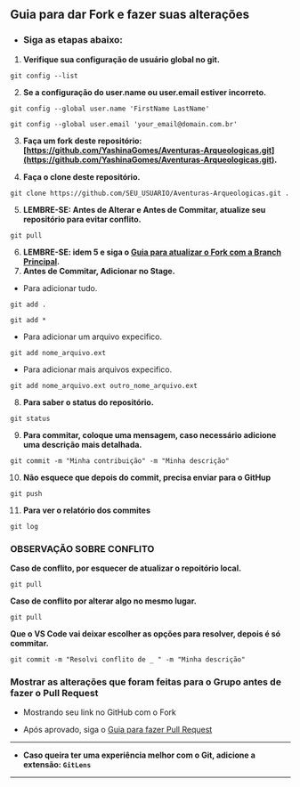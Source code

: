 ## Guia para dar Fork e fazer suas alterações

* ### Siga as etapas abaixo:

1. **Verifique sua configuração de usuário global no git.**
```
git config --list
```
2. **Se a configuração do user.name ou user.email estiver incorreto.**
```
git config --global user.name 'FirstName LastName'
```
```
git config --global user.email 'your_email@domain.com.br'
```
3. **Faça um fork deste repositório: [https://github.com/YashinaGomes/Aventuras-Arqueologicas.git](https://github.com/YashinaGomes/Aventuras-Arqueologicas.git).**

4. **Faça o clone deste repositório.**
```
git clone https://github.com/SEU_USUARIO/Aventuras-Arqueologicas.git .
```
5. **LEMBRE-SE: Antes de Alterar e Antes de Commitar, atualize seu repositório para evitar conflito.**
```
git pull
```
6. **LEMBRE-SE: idem 5 e siga o [Guia para atualizar o Fork com a Branch Principal](atualizar_fork_git.md).**
7. **Antes de Commitar, Adicionar no Stage.**
- Para adicionar tudo.
```
git add .
```
```
git add *
```
- Para adicionar um arquivo expecifico.
```
git add nome_arquivo.ext
```
- Para adicionar mais arquivos expecifico.
```
git add nome_arquivo.ext outro_nome_arquivo.ext
```
8. **Para saber o status do repositório.**
```
git status
```
9. **Para commitar, coloque uma mensagem, caso necessário adicione uma descrição mais detalhada.**
```
git commit -m "Minha contribuição" -m "Minha descrição"
```
10. **Não esquece que depois do commit, precisa enviar para o GitHup**
```
git push
```
11. **Para ver o relatório dos commites**
```
git log
```

### OBSERVAÇÃO SOBRE CONFLITO

**Caso de conflito, por esquecer de atualizar o repoitório local.**
```
git pull
```

**Caso de conflito por alterar algo no mesmo lugar.**
```
git pull
```
**Que o VS Code vai deixar escolher as opções para resolver, depois é só commitar.**
```
git commit -m "Resolvi conflito de _ " -m "Minha descrição"
```

### Mostrar as alterações que foram feitas para o Grupo antes de fazer o Pull Request

- Mostrando seu link no GitHub com o Fork

* Após aprovado, siga o [Guia para fazer Pull Request](pull_request_git.md)
  
---
* **Caso queira ter uma experiência melhor com o Git, adicione a extensão: `GitLens`**
---

